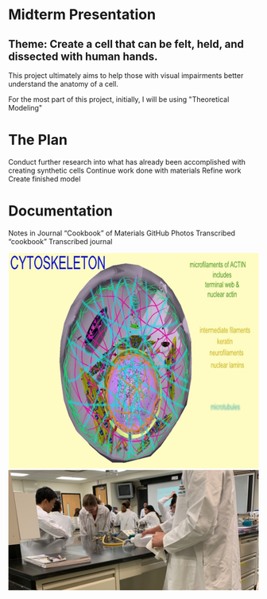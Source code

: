 # Midterm Presentation

## Theme: Create a cell that can be felt, held, and dissected with human hands.

This project ultimately aims to help those with visual impairments better understand the anatomy of a cell.


For the most part of this project, initially, I will be using "Theoretical Modeling"

# The Plan

Conduct further research into what has already been accomplished with creating synthetic cells
Continue work done with materials
Refine work
Create finished model


# Documentation

Notes in Journal
“Cookbook” of Materials 
GitHub
Photos
Transcribed “cookbook”
Transcribed journal

![alt text](https://github.com/ladkins19/Midterm-Presentation/blob/master/Picture1%202.png)
![alt text](https://github.com/ladkins19/Lab-Visit/blob/master/Picture1.png)
